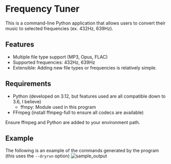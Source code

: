 # Frequency Tuner
This is a command-line Python application that allows users to convert their music to selected frequencies (ex. 432Hz, 639Hz).

## Features

- Multiple file type support (MP3, Opus, FLAC)
- Supported frequencies: 432Hz, 639Hz
- Extensible: Adding new file types or frequencies is relatively simple.

## Requirements

- Python (developed on 3.12, but features used are all compatible down to 3.6, I believe)
  - ffmpy: Module used in this program
- FFmpeg (install ffmpeg-full to ensure all codecs are available)

Ensure ffmpeg and Python are added to your environment path.

## Example
The following is an example of the commands generated by the program (this uses the `--dryrun` option)
![sample_output](https://github.com/tjdwill/FrequencyTuner/assets/118497355/763f0583-dce3-4881-865c-53b1c5f8948f)
